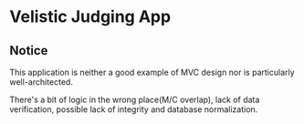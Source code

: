 # Velistic Judging App

## Notice

This application is neither a good example of MVC design nor is particularly well-architected.

There's a bit of logic in the wrong place(M/C overlap), lack of data verification, possible lack of
integrity and database normalization.


